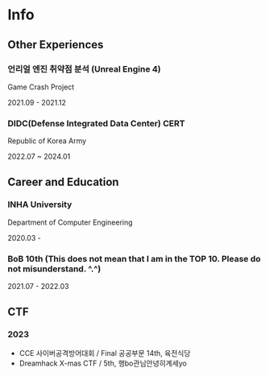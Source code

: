 # Info

## Other Experiences

### 언리얼 엔진 취약점 분석 (Unreal Engine 4)

Game Crash Project

2021.09 - 2021.12

### DIDC(Defense Integrated Data Center) CERT

Republic of Korea Army

2022.07 ~ 2024.01

## Career and Education

### INHA University

Department of Computer Engineering

2020.03 -

### BoB 10th (This does not mean that I am in the TOP 10. Please do not misunderstand. ^.^)

2021.07 - 2022.03

## CTF

### 2023

- CCE 사이버공격방어대회 / Final 공공부문 14th, 육전식당
- Dreamhack X-mas CTF / 5th, 행bo관님안녕히계세yo

<!--
**bean5oup/bean5oup** is a ✨ _special_ ✨ repository because its `README.md` (this file) appears on your GitHub profile.

Here are some ideas to get you started:

- 🔭 I’m currently working on ...
- 🌱 I’m currently learning ...
- 👯 I’m looking to collaborate on ...
- 🤔 I’m looking for help with ...
- 💬 Ask me about ...
- 📫 How to reach me: ...
- 😄 Pronouns: ...
- ⚡ Fun fact: ...
-->
